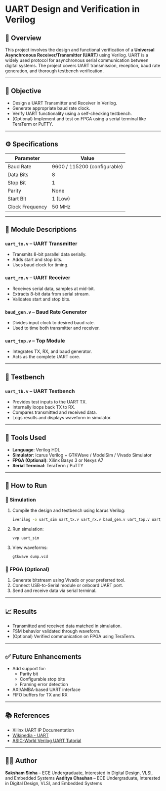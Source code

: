 # UART Design and Verification in Verilog

## 📌 Overview
This project involves the design and functional verification of a **Universal Asynchronous Receiver/Transmitter (UART)** using Verilog. UART is a widely used protocol for asynchronous serial communication between digital systems. The project covers UART transmission, reception, baud rate generation, and thorough testbench verification.

---

## 🎯 Objective
- Design a UART Transmitter and Receiver in Verilog.
- Generate appropriate baud rate clock.
- Verify UART functionality using a self-checking testbench.
- (Optional) Implement and test on FPGA using a serial terminal like TeraTerm or PuTTY.

---

## ⚙️ Specifications

| Parameter        | Value                     |
|------------------|---------------------------|
| Baud Rate        | 9600 / 115200 (configurable) |
| Data Bits        | 8                         |
| Stop Bit         | 1                         |
| Parity           | None                      |
| Start Bit        | 1 (Low)                   |
| Clock Frequency  | 50 MHz                    |

---

## 🧩 Module Descriptions

### `uart_tx.v` – UART Transmitter
- Transmits 8-bit parallel data serially.
- Adds start and stop bits.
- Uses baud clock for timing.

### `uart_rx.v` – UART Receiver
- Receives serial data, samples at mid-bit.
- Extracts 8-bit data from serial stream.
- Validates start and stop bits.

### `baud_gen.v` – Baud Rate Generator
- Divides input clock to desired baud rate.
- Used to time both transmitter and receiver.

### `uart_top.v` – Top Module
- Integrates TX, RX, and baud generator.
- Acts as the complete UART core.

---

## 🧪 Testbench

### `uart_tb.v` – UART Testbench
- Provides test inputs to the UART TX.
- Internally loops back TX to RX.
- Compares transmitted and received data.
- Logs results and displays waveform in simulator.

---

## 🧰 Tools Used

- **Language**: Verilog HDL  
- **Simulator**: Icarus Verilog + GTKWave / ModelSim / Vivado Simulator  
- **FPGA (Optional)**: Xilinx Basys 3 or Nexys A7  
- **Serial Terminal**: TeraTerm / PuTTY  

---

## 🧠 How to Run

### 🚀 Simulation

1. Compile the design and testbench using Icarus Verilog:
    ```bash
    iverilog -o uart_sim uart_tx.v uart_rx.v baud_gen.v uart_top.v uart_tb.v
    ```

2. Run simulation:
    ```bash
    vvp uart_sim
    ```

3. View waveforms:
    ```bash
    gtkwave dump.vcd
    ```

### 🔧 FPGA (Optional)

1. Generate bitstream using Vivado or your preferred tool.  
2. Connect USB-to-Serial module or onboard UART port.  
3. Send and receive data via serial terminal.  

---

## 📈 Results

- Transmitted and received data matched in simulation.  
- FSM behavior validated through waveform.  
- (Optional) Verified communication on FPGA using TeraTerm.  

---

## ✅ Future Enhancements

- Add support for:
  - Parity bit
  - Configurable stop bits
  - Framing error detection
- AXI/AMBA-based UART interface
- FIFO buffers for TX and RX

---

## 📚 References

- Xilinx UART IP Documentation  
- [Wikipedia - UART](https://en.wikipedia.org/wiki/Universal_asynchronous_receiver-transmitter)  
- [ASIC-World Verilog UART Tutorial](https://www.asic-world.com/verilog/art_uart.html)  

---

## 👨‍💻 Author
**Saksham Sinha** – ECE Undergraduate, Interested in Digital Design, VLSI, and Embedded Systems
**Aaditya Chauhan** – ECE Undergraduate, Interested in Digital Design, VLSI, and Embedded Systems
